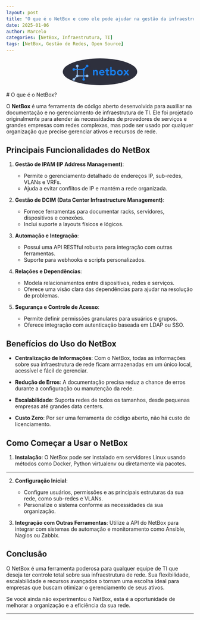 ```yaml
---
layout: post
title: "O que é o NetBox e como ele pode ajudar na gestão da infraestrutura de TI"
date: 2025-01-06
author: Marcelo
categories: [NetBox, Infraestrutura, TI]
tags: [NetBox, Gestão de Redes, Open Source]
---
```

<!-- foto --->
<div style="text-align: center;">
  <img src="/img/netbox.jpg" style="max-width: 200px; border-radius: 50%;">
<p></p>
</div>
# O que é o NetBox?

O **NetBox** é uma ferramenta de código aberto desenvolvida para auxiliar na documentação e no gerenciamento de infraestrutura de TI. Ele foi projetado originalmente para atender às necessidades de provedores de serviços e grandes empresas com redes complexas, mas pode ser usado por qualquer organização que precise gerenciar ativos e recursos de rede.

## Principais Funcionalidades do NetBox

1. **Gestão de IPAM (IP Address Management)**:
   - Permite o gerenciamento detalhado de endereços IP, sub-redes, VLANs e VRFs.
   - Ajuda a evitar conflitos de IP e mantém a rede organizada.

2. **Gestão de DCIM (Data Center Infrastructure Management)**:
   - Fornece ferramentas para documentar racks, servidores, dispositivos e conexões.
   - Inclui suporte a layouts físicos e lógicos.

3. **Automação e Integração**:
   - Possui uma API RESTful robusta para integração com outras ferramentas.
   - Suporte para webhooks e scripts personalizados.

4. **Relações e Dependências**:
   - Modela relacionamentos entre dispositivos, redes e serviços.
   - Oferece uma visão clara das dependências para ajudar na resolução de problemas.

5. **Segurança e Controle de Acesso**:
   - Permite definir permissões granulares para usuários e grupos.
   - Oferece integração com autenticação baseada em LDAP ou SSO.

## Benefícios do Uso do NetBox

- **Centralização de Informações**:
  Com o NetBox, todas as informações sobre sua infraestrutura de rede ficam armazenadas em um único local, acessível e fácil de gerenciar.

- **Redução de Erros**:
  A documentação precisa reduz a chance de erros durante a configuração ou manutenção da rede.

- **Escalabilidade**:
  Suporta redes de todos os tamanhos, desde pequenas empresas até grandes data centers.

- **Custo Zero**:
  Por ser uma ferramenta de código aberto, não há custo de licenciamento.

## Como Começar a Usar o NetBox

1. **Instalação**:
   O NetBox pode ser instalado em servidores Linux usando métodos como Docker, Python virtualenv ou diretamente via pacotes.
<p></p>   
<https://netboxlabs.com/docs/netbox/en/stable/installation>

---

2. **Configuração Inicial**:
   - Configure usuários, permissões e as principais estruturas da sua rede, como sub-redes e VLANs.
   - Personalize o sistema conforme as necessidades da sua organização.

3. **Integração com Outras Ferramentas**:
   Utilize a API do NetBox para integrar com sistemas de automação e monitoramento como Ansible, Nagios ou Zabbix.

## Conclusão

O NetBox é uma ferramenta poderosa para qualquer equipe de TI que deseja ter controle total sobre sua infraestrutura de rede. Sua flexibilidade, escalabilidade e recursos avançados o tornam uma escolha ideal para empresas que buscam otimizar o gerenciamento de seus ativos.

Se você ainda não experimentou o NetBox, esta é a oportunidade de melhorar a organização e a eficiência da sua rede.

---

